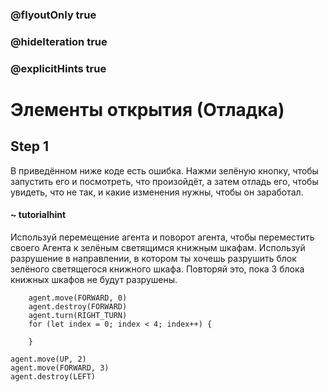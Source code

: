 ### @flyoutOnly true
### @hideIteration true
### @explicitHints true

# Элементы открытия (Отладка)

## Step 1
В приведённом ниже коде есть ошибка. Нажми зелёную кнопку, чтобы запустить его и посмотреть, что произойдёт, а затем отладь его, чтобы увидеть, что не так, и какие изменения нужны, чтобы он заработал.

#### ~ tutorialhint
Используй перемещение агента и поворот агента, чтобы переместить своего Агента к зелёным светящимся книжным шкафам. Используй разрушение в направлении, в котором ты хочешь разрушить блок зелёного светящегося книжного шкафа. Повторяй это, пока 3 блока книжных шкафов не будут разрушены.

```ghost
    agent.move(FORWARD, 0)
    agent.destroy(FORWARD)
    agent.turn(RIGHT_TURN)
    for (let index = 0; index < 4; index++) {
    	
    }
```
```template
agent.move(UP, 2)
agent.move(FORWARD, 3)
agent.destroy(LEFT)
```
```package
```
